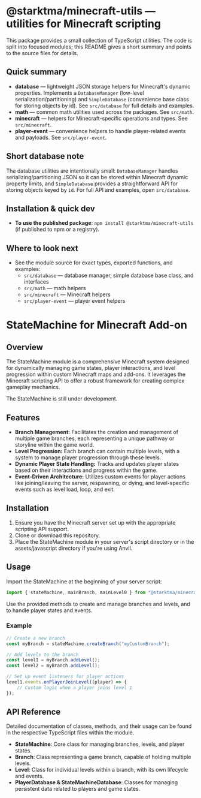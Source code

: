 # @starktma/minecraft-utils — utilities for Minecraft scripting

This package provides a small collection of TypeScript utilities. The code is split into focused modules; this README gives a short summary and points to the source files for details.

## Quick summary

- **database** — lightweight JSON storage helpers for Minecraft's dynamic properties. Implements a `DatabaseManager` (low-level serialization/partitioning) and `SimpleDatabase` (convenience base class for storing objects by id). See `src/database` for full details and examples.
- **math** — common math utilities used across the packages. See `src/math`.
- **minecraft** — helpers for Minecraft-specific operations and types. See `src/minecraft`.
- **player-event** — convenience helpers to handle player-related events and payloads. See `src/player-event`.

## Short database note

The database utilities are intentionally small: `DatabaseManager` handles serializing/partitioning JSON so it can be stored within Minecraft dynamic property limits, and `SimpleDatabase` provides a straightforward API for storing objects keyed by `id`. For full API and examples, open `src/database`.

## Installation & quick dev

- **To use the published package**: `npm install @starktma/minecraft-utils` (if published to npm or a registry).

## Where to look next

- See the module source for exact types, exported functions, and examples:
  - `src/database` — database manager, simple database base class, and interfaces
  - `src/math` — math helpers
  - `src/minecraft` — Minecraft helpers
  - `src/player-event` — player event helpers

# StateMachine for Minecraft Add-on

## Overview

The StateMachine module is a comprehensive Minecraft system designed for dynamically managing game states, player interactions, and level progression within custom Minecraft maps and add-ons. It leverages the Minecraft scripting API to offer a robust framework for creating complex gameplay mechanics.

The StateMachine is still under development.

## Features

- **Branch Management:** Facilitates the creation and management of multiple game branches, each representing a unique pathway or storyline within the game world.
- **Level Progression:** Each branch can contain multiple levels, with a system to manage player progression through these levels.
- **Dynamic Player State Handling:** Tracks and updates player states based on their interactions and progress within the game.
- **Event-Driven Architecture:** Utilizes custom events for player actions like joining/leaving the server, respawning, or dying, and level-specific events such as level load, loop, and exit.

## Installation

1. Ensure you have the Minecraft server set up with the appropriate scripting API support.
2. Clone or download this repository.
3. Place the StateMachine module in your server's script directory or in the assets/javascript directory if you're using Anvil.

## Usage

Import the StateMachine at the beginning of your server script:

```typescript
import { stateMachine, mainBranch, mainLevel0 } from "@starktma/minecraft-utils/game-state-machine";
```

Use the provided methods to create and manage branches and levels, and to handle player states and events.

### Example

```typescript
// Create a new branch
const myBranch = stateMachine.createBranch("myCustomBranch");

// Add levels to the branch
const level1 = myBranch.addLevel();
const level2 = myBranch.addLevel();

// Set up event listeners for player actions
level1.events.onPlayerJoinLevel((player) => {
	// Custom logic when a player joins level 1
});
```

## API Reference

Detailed documentation of classes, methods, and their usage can be found in the respective TypeScript files within the module.

- **StateMachine**: Core class for managing branches, levels, and player states.
- **Branch**: Class representing a game branch, capable of holding multiple levels.
- **Level**: Class for individual levels within a branch, with its own lifecycle and events.
- **PlayerDatabase & StateMachineDatabase**: Classes for managing persistent data related to players and game states.
